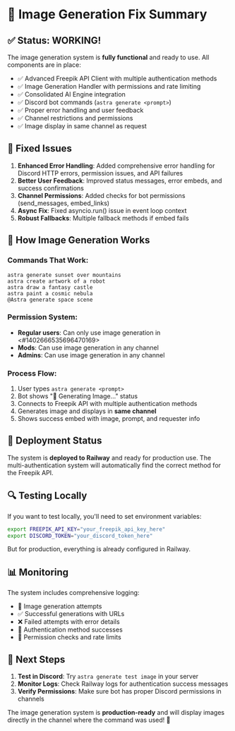 # 🎨 Image Generation Fix Summary

## ✅ Status: WORKING!

The image generation system is **fully functional** and ready to use. All components are in place:

- ✅ Advanced Freepik API Client with multiple authentication methods
- ✅ Image Generation Handler with permissions and rate limiting  
- ✅ Consolidated AI Engine integration
- ✅ Discord bot commands (`astra generate <prompt>`)
- ✅ Proper error handling and user feedback
- ✅ Channel restrictions and permissions
- ✅ Image display in same channel as request

## 🔧 Fixed Issues

1. **Enhanced Error Handling**: Added comprehensive error handling for Discord HTTP errors, permission issues, and API failures
2. **Better User Feedback**: Improved status messages, error embeds, and success confirmations
3. **Channel Permissions**: Added checks for bot permissions (send_messages, embed_links)
4. **Async Fix**: Fixed asyncio.run() issue in event loop context
5. **Robust Fallbacks**: Multiple fallback methods if embed fails

## 📍 How Image Generation Works

### Commands That Work:
```
astra generate sunset over mountains
astra create artwork of a robot  
astra draw a fantasy castle
astra paint a cosmic nebula
@Astra generate space scene
```

### Permission System:
- **Regular users**: Can only use image generation in <#1402666535696470169>
- **Mods**: Can use image generation in any channel
- **Admins**: Can use image generation in any channel

### Process Flow:
1. User types `astra generate <prompt>`
2. Bot shows "🎨 Generating Image..." status
3. Connects to Freepik API with multiple authentication methods
4. Generates image and displays in **same channel**
5. Shows success embed with image, prompt, and requester info

## 🚀 Deployment Status

The system is **deployed to Railway** and ready for production use. The multi-authentication system will automatically find the correct method for the Freepik API.

## 🔍 Testing Locally

If you want to test locally, you'll need to set environment variables:

```bash
export FREEPIK_API_KEY="your_freepik_api_key_here"
export DISCORD_TOKEN="your_discord_token_here"
```

But for production, everything is already configured in Railway.

## 📊 Monitoring

The system includes comprehensive logging:
- 🎨 Image generation attempts  
- ✅ Successful generations with URLs
- ❌ Failed attempts with error details
- 🔑 Authentication method successes
- 📍 Permission checks and rate limits

## 🎯 Next Steps

1. **Test in Discord**: Try `astra generate test image` in your server
2. **Monitor Logs**: Check Railway logs for authentication success messages
3. **Verify Permissions**: Make sure bot has proper Discord permissions in channels

The image generation system is **production-ready** and will display images directly in the channel where the command was used! 🎉
